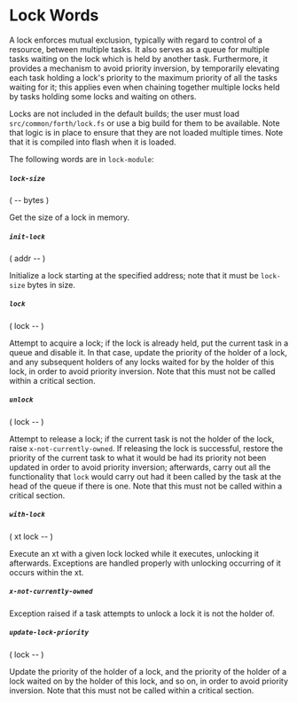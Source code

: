 # Lock Words

A lock enforces mutual exclusion, typically with regard to control of a resource, between multiple tasks. It also serves as a queue for multiple tasks waiting on the lock which is held by another task. Furthermore, it provides a mechanism to avoid priority inversion, by temporarily elevating each task holding a lock's priority to the maximum priority of all the tasks waiting for it; this applies even when chaining together multiple locks held by tasks holding some locks and waiting on others.

Locks are not included in the default builds; the user must load `src/common/forth/lock.fs` or use a big build for them to be available. Note that logic is in place to ensure that they are not loaded multiple times. Note that it is compiled into flash when it is loaded.

The following words are in `lock-module`:

##### `lock-size`
( -- bytes )

Get the size of a lock in memory.

##### `init-lock`
( addr -- )

Initialize a lock starting at the specified address; note that it must be `lock-size` bytes in size.

##### `lock`
( lock -- )

Attempt to acquire a lock; if the lock is already held, put the current task in a queue and disable it. In that case, update the priority of the holder of a lock, and any subsequent holders of any locks waited for by the holder of this lock, in order to avoid priority inversion. Note that this must not be called within a critical section.

##### `unlock`
( lock -- )

Attempt to release a lock; if the current task is not the holder of the lock, raise `x-not-currently-owned`. If releasing the lock is successful, restore the priority of the current task to what it would be had its priority not been updated in order to avoid priority inversion; afterwards, carry out all the functionality that `lock` would carry out had it been called by the task at the head of the queue if there is one. Note that this must not be called within a critical section.

##### `with-lock`
( xt lock -- )

Execute an xt with a given lock locked while it executes, unlocking it afterwards. Exceptions are handled properly with unlocking occurring of it occurs within the xt.

##### `x-not-currently-owned`

Exception raised if a task attempts to unlock a lock it is not the holder of.

##### `update-lock-priority`
( lock -- )

Update the priority of the holder of a lock, and the priority of the holder of a lock waited on by the holder of this lock, and so on, in order to avoid priority inversion. Note that this must not be called within a critical section.
